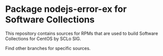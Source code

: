 # Package nodejs-error-ex for Software Collections

This repository contains sources for RPMs that are used
to build Software Collections for CentOS by SCLo SIG.

Find other branches for specific sources.
